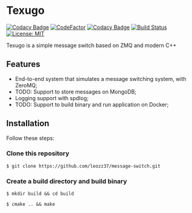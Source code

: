 # Texugo

[![Codacy Badge](https://api.codacy.com/project/badge/Grade/6f05bed435d94bf4ac63c0adb7675f82)](https://app.codacy.com/manual/leozz37/texugo?utm_source=github.com&utm_medium=referral&utm_content=leozz37/texugo&utm_campaign=Badge_Grade_Dashboard)
[![CodeFactor](https://www.codefactor.io/repository/github/leozz37/texugo/badge)](https://www.codefactor.io/repository/github/leozz37/texugo)
[![Codacy Badge](https://app.codacy.com/project/badge/Grade/c15c07a6a5b24b248ffe066e89d98b77)](https://www.codacy.com/manual/leozz37/texugo?utm_source=github.com&amp;utm_medium=referral&amp;utm_content=leozz37/texugo&amp;utm_campaign=Badge_Grade)
[![Build Status](https://travis-ci.com/leozz37/texugo.svg?branch=master)](https://travis-ci.com/leozz37/texugo)
[![License: MIT](https://img.shields.io/badge/License-MIT-yellow.svg)](https://opensource.org/licenses/MIT)

Texugo is a simple message switch based on ZMQ and modern C++

## Features

-   End-to-end system that simulates a message switching system, with ZeroMQ;
-   TODO: Support to store messages on MongoDB;
-   Logging support with spdlog;
-   TODO: Support to build binary and run application on Docker;

## Installation

Follow these steps:

### Clone this repository

`$ git clone https://github.com/leozz37/message-switch.git`

### Create a build directory and build binary

`$ mkdir build && cd build`

`$ cmake .. && make`
